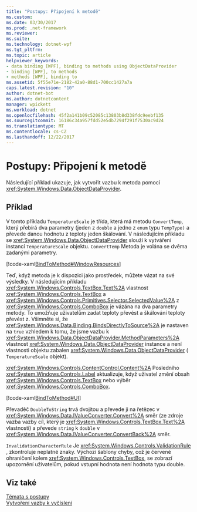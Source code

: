 ```yaml
---
title: "Postupy: Připojení k metodě"
ms.custom: 
ms.date: 03/30/2017
ms.prod: .net-framework
ms.reviewer: 
ms.suite: 
ms.technology: dotnet-wpf
ms.tgt_pltfrm: 
ms.topic: article
helpviewer_keywords:
- data binding [WPF], binding to methods using ObjectDataProvider
- binding [WPF], to methods
- methods [WPF], binding to
ms.assetid: 5f55e71e-2182-42a0-88d1-700cc1427a7a
caps.latest.revision: "10"
author: dotnet-bot
ms.author: dotnetcontent
manager: wpickett
ms.workload: dotnet
ms.openlocfilehash: 45f2a141b09c52085c13803b8d338fdc9eebf135
ms.sourcegitcommit: 16186c34a957fdd52e5db7294f291f7530ac9d24
ms.translationtype: MT
ms.contentlocale: cs-CZ
ms.lasthandoff: 12/22/2017
---
```

# <a name="how-to-bind-to-a-method"></a>Postupy: Připojení k metodě
Následující příklad ukazuje, jak vytvořit vazbu k metoda pomocí <xref:System.Windows.Data.ObjectDataProvider>.  
  
## <a name="example"></a>Příklad  
 V tomto příkladu `TemperatureScale` je třída, která má metodu `ConvertTemp`, který přebírá dva parametry (jeden z `double` a jedno z `enum` typu `TempType)` a převede danou hodnotu z teploty jeden škálování. V následujícím příkladu se <xref:System.Windows.Data.ObjectDataProvider> slouží k vytváření instancí `TemperatureScale` objektu. `ConvertTemp` Metoda je volána se dvěma zadanými parametry.  
  
 [!code-xaml[BindToMethod#WindowResources](../../../../samples/snippets/csharp/VS_Snippets_Wpf/BindToMethod/CS/Window1.xaml#windowresources)]  
  
 Teď, když metoda je k dispozici jako prostředek, můžete vázat na své výsledky. V následujícím příkladu <xref:System.Windows.Controls.TextBox.Text%2A> vlastnost <xref:System.Windows.Controls.TextBox> a <xref:System.Windows.Controls.Primitives.Selector.SelectedValue%2A> z <xref:System.Windows.Controls.ComboBox> je vázána na dva parametry metody. To umožňuje uživatelům zadat teploty převést a škálování teploty převést z. Všimněte si, že <xref:System.Windows.Data.Binding.BindsDirectlyToSource%2A> je nastaven na `true` vzhledem k tomu, že jsme vazbu k <xref:System.Windows.Data.ObjectDataProvider.MethodParameters%2A> vlastnost <xref:System.Windows.Data.ObjectDataProvider> instance a není vlastnosti objektu zabalen <xref:System.Windows.Data.ObjectDataProvider> ( `TemperatureScale` objekt).  
  
 <xref:System.Windows.Controls.ContentControl.Content%2A> Posledního <xref:System.Windows.Controls.Label> aktualizuje, když uživatel změní obsah <xref:System.Windows.Controls.TextBox> nebo výběr <xref:System.Windows.Controls.ComboBox>.  
  
 [!code-xaml[BindToMethod#UI](../../../../samples/snippets/csharp/VS_Snippets_Wpf/BindToMethod/CS/Window1.xaml#ui)]  
  
 Převaděč `DoubleToString` trvá dvojitou a převede ji na řetězec v <xref:System.Windows.Data.IValueConverter.Convert%2A> směr (ze zdroje vazba vazby cíl, který je <xref:System.Windows.Controls.TextBox.Text%2A> vlastnosti) a převede `string` k `double` v <xref:System.Windows.Data.IValueConverter.ConvertBack%2A> směr.  
  
 `InvalidationCharacterRule` Je <xref:System.Windows.Controls.ValidationRule> , zkontroluje neplatné znaky. Výchozí šablony chyby, což je červené ohraničení kolem <xref:System.Windows.Controls.TextBox>, se zobrazí upozornění uživatelům, pokud vstupní hodnota není hodnota typu double.  
  
## <a name="see-also"></a>Viz také  
 [Témata s postupy](../../../../docs/framework/wpf/data/data-binding-how-to-topics.md)  
 [Vytvoření vazby k vyčíslení](../../../../docs/framework/wpf/data/how-to-bind-to-an-enumeration.md)
